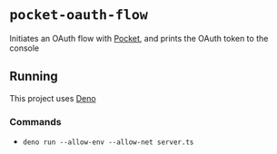 # `pocket-oauth-flow`

Initiates an OAuth flow with [Pocket](https://getpocket.com), and prints the
OAuth token to the console

## Running

This project uses [Deno](https://deno.land)

### Commands

- `deno run --allow-env --allow-net server.ts`
